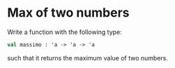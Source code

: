 # Max of two numbers

Write a function with the following type:
```ocaml
val massimo : 'a -> 'a -> 'a
```
such that it returns the maximum value of two numbers.

